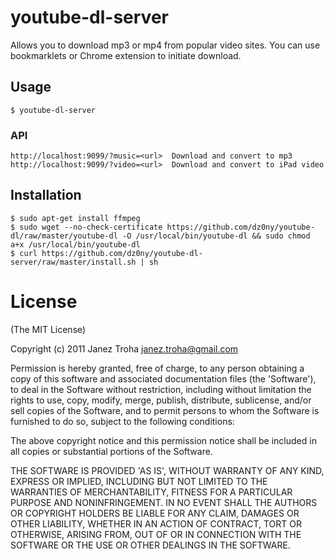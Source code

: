 
# youtube-dl-server

Allows you to download mp3 or mp4 from popular video sites. You can use bookmarklets or Chrome extension to initiate download.

## Usage

    $ youtube-dl-server

### API
	
	http://localhost:9099/?music=<url>  Download and convert to mp3 
	http://localhost:9099/?video=<url>  Download and convert to iPad video
 
## Installation

	$ sudo apt-get install ffmpeg 
    $ sudo wget --no-check-certificate https://github.com/dz0ny/youtube-dl/raw/master/youtube-dl -O /usr/local/bin/youtube-dl && sudo chmod a+x /usr/local/bin/youtube-dl
    $ curl https://github.com/dz0ny/youtube-dl-server/raw/master/install.sh | sh

# License 

(The MIT License)

Copyright (c) 2011 Janez Troha <janez.troha@gmail.com>

Permission is hereby granted, free of charge, to any person obtaining
a copy of this software and associated documentation files (the
'Software'), to deal in the Software without restriction, including
without limitation the rights to use, copy, modify, merge, publish,
distribute, sublicense, and/or sell copies of the Software, and to
permit persons to whom the Software is furnished to do so, subject to
the following conditions:

The above copyright notice and this permission notice shall be
included in all copies or substantial portions of the Software.

THE SOFTWARE IS PROVIDED 'AS IS', WITHOUT WARRANTY OF ANY KIND,
EXPRESS OR IMPLIED, INCLUDING BUT NOT LIMITED TO THE WARRANTIES OF
MERCHANTABILITY, FITNESS FOR A PARTICULAR PURPOSE AND NONINFRINGEMENT.
IN NO EVENT SHALL THE AUTHORS OR COPYRIGHT HOLDERS BE LIABLE FOR ANY
CLAIM, DAMAGES OR OTHER LIABILITY, WHETHER IN AN ACTION OF CONTRACT,
TORT OR OTHERWISE, ARISING FROM, OUT OF OR IN CONNECTION WITH THE
SOFTWARE OR THE USE OR OTHER DEALINGS IN THE SOFTWARE.